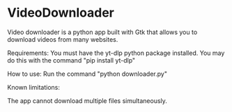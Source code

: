 # VideoDownloader

Video downloader is a python app built with Gtk that allows you to download videos from many websites.


Requirements: You must have the yt-dlp python package installed. You may do this with the command "pip install yt-dlp"


How to use: Run the command "python downloader.py"


Known limitations:

The app cannot download multiple files simultaneously.
